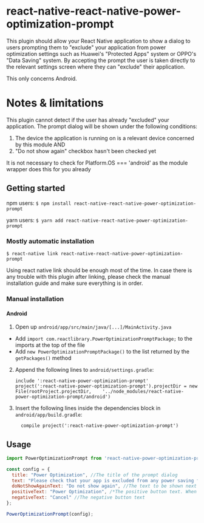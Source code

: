 
# react-native-react-native-power-optimization-prompt

This plugin should allow your React Native application to show a dialog to users prompting them to "exclude" your application from power optimization settings such as Huawei's "Protected Apps" system or OPPO's "Data Saving" system. By accepting the prompt the user is taken directly to the relevant settings screen where they can "exclude" their application.

This only concerns Android.

# Notes & limitations
This plugin cannot detect if the user has already "excluded" your application. The prompt dialog will be shown under the following conditions:

1. The device the application is running on is a relevant device concerned by this module
   AND
2. "Do not show again" checkbox hasn't been checked yet

It is not necessary to check for Platform.OS === 'android' as the module wrapper does this for you already

## Getting started

npm users:
`$ npm install react-native-react-native-power-optimization-prompt`

yarn users:
`$ yarn add react-native-react-native-power-optimization-prompt`

### Mostly automatic installation

`$ react-native link react-native-react-native-power-optimization-prompt`

Using react native link should be enough most of the time. In case there is any trouble with this plugin after linking, please check the manual installation guide and make sure everything is in order.

### Manual installation

#### Android

1. Open up `android/app/src/main/java/[...]/MainActivity.java`
  - Add `import com.reactlibrary.PowerOptimizationPromptPackage;` to the imports at the top of the file
  - Add `new PowerOptimizationPromptPackage()` to the list returned by the `getPackages()` method
2. Append the following lines to `android/settings.gradle`:
  	```
  	include ':react-native-power-optimization-prompt'
  	project(':react-native-power-optimization-prompt').projectDir = new File(rootProject.projectDir, 	'../node_modules/react-native-power-optimization-prompt/android')
  	```
3. Insert the following lines inside the dependencies block in `android/app/build.gradle`:
  	```
      compile project(':react-native-power-optimization-prompt')
  	```


## Usage
```javascript
import PowerOptimizationPrompt from 'react-native-power-optimization-prompt';

const config = {
  title: "Power Optimization", //The title of the prompt dialog
  text: "Please check that your app is excluded from any power saving features", //The text of the prompt dialog
  doNotShowAgainText: "Do not show again", //The text to be shown next to the "don't show again" checkbox
  positiveText: "Power Optimization", /*The positive button text. When clicked, this button will take the user to the screen where they can "exclude" your application from any power optimization settings, depending on the device*/
  negativeText: "Cancel" //The negative button text
};

PowerOptimizationPrompt(config);
```
  